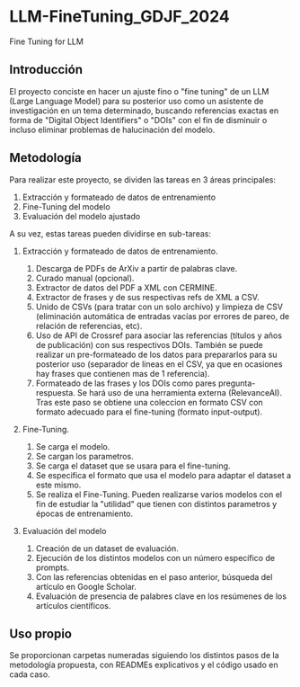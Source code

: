 # LLM-FineTuning_GDJF_2024
Fine Tuning for LLM 

## Introducción
El proyecto conciste en hacer un ajuste fino o "fine tuning" de un LLM (Large Language Model) para su posterior uso como un asistente de investigación en un tema determinado, buscando referencias exactas en forma de "Digital Object Identifiers" o "DOIs" con el fin de disminuir o incluso eliminar problemas de halucinación del modelo.

## Metodología
Para realizar este proyecto, se dividen las tareas en 3 áreas principales:

1. Extracción y formateado de datos de entrenamiento
2. Fine-Tuning del modelo
3. Evaluación del modelo ajustado

A su vez, estas tareas pueden dividirse en sub-tareas:
1. Extracción y formateado de datos de entrenamiento.
    1. Descarga de PDFs de ArXiv a partir de palabras clave.
    2. Curado manual (opcional).
    3. Extractor de datos del PDF a XML con CERMINE.
    4. Extractor de frases y de sus respectivas refs de XML a CSV.
    5. Unido de CSVs (para tratar con un solo archivo) y limpieza de CSV (eliminación automática de entradas vacías por errores de pareo, de relación de referencias, etc). 
    6. Uso de API de Crossref para asociar las referencias (títulos y años de publicación) con sus respectivos DOIs. También se puede realizar un pre-formateado de los datos para prepararlos para su posterior uso (separador de lineas en el CSV, ya que en ocasiones hay frases que contienen mas de 1 referencia).
    7. Formateado de las frases y los DOIs como pares pregunta-respuesta. Se hará uso de una herramienta externa (RelevanceAI). Tras este paso se obtiene una coleccion en formato CSV con formato adecuado para el fine-tuning (formato input-output).

2. Fine-Tuning.
    1. Se carga el modelo.
    2. Se cargan los parametros.
    3. Se carga el dataset que se usara para el fine-tuning.
    4. Se especifica el formato que usa el modelo para adaptar el dataset a este mismo.
    5. Se realiza el Fine-Tuning. Pueden realizarse varios modelos con el fin de estudiar la "utilidad" que tienen con distintos parametros y épocas de entrenamiento.

3. Evaluación del modelo
    1. Creación de un dataset de evaluación.
    2. Ejecución de los distintos modelos con un número específico de prompts.
    3. Con las referencias obtenidas en el paso anterior, búsqueda del artículo en Google Scholar.
    4. Evaluación de presencia de palabres clave en los resúmenes de los artículos científicos.

## Uso propio
Se proporcionan carpetas numeradas siguiendo los distintos pasos de la metodología propuesta, con READMEs explicativos y el código usado en cada caso.